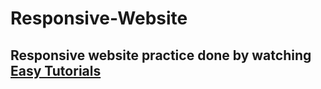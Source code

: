 # Responsive-Website
## Responsive website practice done by watching <a href="https://www.youtube.com/watch?v=lAOkx2yZESY" target="_blank">Easy Tutorials</a>
